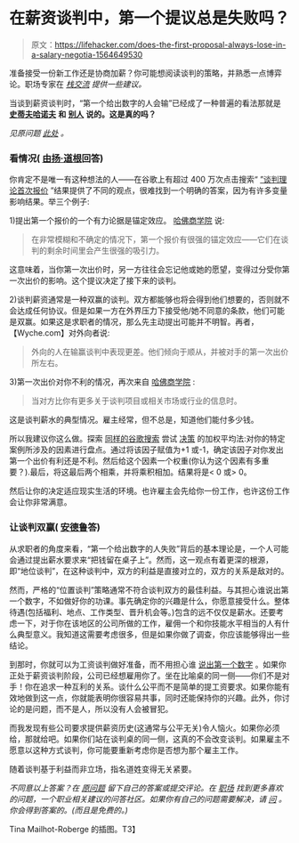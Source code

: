 # 在薪资谈判中，第一个提议总是失败吗？

> 原文：<https://lifehacker.com/does-the-first-proposal-always-lose-in-a-salary-negotia-1564649530>

准备接受一份新工作还是协商加薪？你可能想阅读谈判的策略，并熟悉一点博弈论。职场专家在 [*栈交流*](http://workplace.stackexchange.com/?utm_source=lifehacker&utm_medium=syndication&utm_campaign=crowdhacker&utm_content=workplace-114) *提供一些建议。*



当谈到薪资谈判时，“第一个给出数字的人会输”已经成了一种普遍的看法那就是 [**史蒂夫哈诺夫**](http://stevehanov.ca/blog/index.php?id=67) **和** [**别人**](http://www.knocks.com/News/articles/SalaryStrat.html) **说的。这是真的吗？**

*见原问题* [*此处*](http://workplace.stackexchange.com/q/183/17?utm_source=lifehacker&utm_medium=syndication&utm_campaign=crowdhacker&utm_content=workplace-114) *。*

### 看情况( [由扬·道根](http://workplace.stackexchange.com/a/17511/8036?utm_source=lifehacker&utm_medium=syndication&utm_campaign=crowdhacker&utm_content=workplace-114)回答)

你肯定不是唯一有这种想法的人——在谷歌上有超过 400 万次点击搜索“ [”谈判理论首次报价](https://www.google.com/search?q=negotiation+theory+first+offer) ”结果提供了不同的观点，很难找到一个明确的答案，因为有许多变量影响结果。举三个例子:

1)提出第一个报价的一个有力论据是锚定效应。 [哈佛商学院](http://hbswk.hbs.edu/archive/4302.html) 说:

> 在非常模糊和不确定的情况下，第一个报价有很强的锚定效应——它们在谈判的剩余时间里会产生很强的吸引力。

这意味着，当你第一次出价时，另一方往往会忘记他或她的愿望，变得过分受你第一次出价的影响。这个提议决定了接下来的谈判。

2)谈判薪资通常是一种双赢的谈判。双方都能够也将会得到他们想要的，否则就不会达成任何协议。但是如果一方在外界压力下接受他/她不同意的条款，他们可能是双赢。如果这是求职者的情况，那么先主动提出可能并不明智。再者，【Wyche.com】对外向者说:

> 外向的人在输赢谈判中表现更差。他们倾向于顺从，并被对手的第一次出价所左右。

3)第一次出价对你不利的情况，再次来自 [哈佛商学院](http://hbswk.hbs.edu/archive/4302.html) :

> 当对方比你有更多关于谈判项目或相关市场或行业的信息时。

这是谈判薪水的典型情况。雇主经常，但不总是，知道他们能付多少钱。

所以我建议你这么做。探索 [同样的谷歌搜索](https://www.google.com/search?q=negotiation+theory+first+offer) 尝试 [决策](http://lifehacker.com/make-better-quality-decisions-with-the-help-of-this-spr-5879173) 的加权平均法:对你的特定案例所涉及的因素进行盘点。通过将该因子赋值为+1 或-1，确定该因子对你发出第一个出价有利还是不利。然后给这个因素一个权重(你认为这个因素有多重要？).最后，将这最后两个相乘，并将乘积相加。结果将是< 0 或> 0。

然后让你的决定适应现实生活的环境。也许雇主会先给你一份工作，也许这份工作会让你非常满意。

### 让谈判双赢( [安德鲁](http://workplace.stackexchange.com/a/189/3056?utm_source=lifehacker&utm_medium=syndication&utm_campaign=crowdhacker&utm_content=workplace-114)答)

从求职者的角度来看，“第一个给出数字的人失败”背后的基本理论是，一个人可能会通过提出薪水要求来“把钱留在桌子上”。然而，这一观点有着更深的根源，即“地位谈判”，在这种谈判中，双方的利益是直接对立的，双方的关系是敌对的。

然而，严格的“位置谈判”策略通常不符合谈判双方的最佳利益。与其担心谁说出第一个数字，不如做好你的功课。事先确定你的兴趣是什么，你愿意接受什么。整体待遇(包括福利、地点、工作类型、晋升机会等。)包含的远不仅仅是薪水。还要考虑一下，对于你在该地区的公司所做的工作，雇佣一个和你技能水平相当的人有什么典型意义。我知道这需要考虑很多，但是如果你做了调查，你应该能够得出一些结论。

到那时，你就可以为工资谈判做好准备，而不用担心谁 [说出第一个数字](http://lifehacker.com/don-t-be-too-afraid-to-name-the-first-number-when-negot-5962008) 。如果你正处于薪资谈判阶段，公司已经想雇用你了。坐在比喻桌的同一侧——你们不是对手！你在追求一种互利的关系。谈什么公平而不是简单的提工资要求。如果你能有效地做到这一点，你就能表明你很容易共事，同时还能保持你的兴趣。此外，你讨论的是问题，而不是人，所以没有人会被冒犯。

而我发现有些公司要求提供薪资历史(这通常与公平无关)令人恼火。如果你必须给，那就给吧。如果你们站在谈判桌的同一侧，这真的不会改变谈判。如果雇主不愿意以这种方式谈判，你可能要重新考虑你是否想为那个雇主工作。

随着谈判基于利益而非立场，指名道姓变得无关紧要。

*不同意以上答案？在* [*原问题*](http://workplace.stackexchange.com/q/183/17?utm_source=lifehacker&utm_medium=syndication&utm_campaign=crowdhacker&utm_content=workplace-114) *留下自己的答案或提交评论。在* [*职场*](http://workplace.stackexchange.com/?utm_source=lifehacker&utm_medium=syndication&utm_campaign=crowdhacker&utm_content=workplace-114) *找到更多喜欢的问题，一个职业相关建议的问答社区。如果你有自己的问题需要解决，请* [*问*](http://workplace.stackexchange.com/questions/ask?utm_source=lifehacker&utm_medium=syndication&utm_campaign=crowdhacker&utm_content=workplace-114) *。你会得到答案的。(而且是免费的。)*

Tina Mailhot-Roberge 的插图。T3】